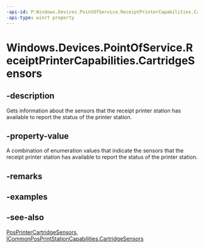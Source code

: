 ```yaml
---
-api-id: P:Windows.Devices.PointOfService.ReceiptPrinterCapabilities.CartridgeSensors
-api-type: winrt property
---
```


<!-- Property syntax
public Windows.Devices.PointOfService.PosPrinterCartridgeSensors CartridgeSensors { get; }
-->

# Windows.Devices.PointOfService.ReceiptPrinterCapabilities.CartridgeSensors

## -description
Gets information about the sensors that the receipt printer station has available to report the status of the printer station.

## -property-value
A combination of enumeration values that indicate the sensors that the receipt printer station has available to report the status of the printer station.

## -remarks

## -examples

## -see-also
[PosPrinterCartridgeSensors](posprintercartridgesensors.md), [ICommonPosPrintStationCapabilities.CartridgeSensors](icommonposprintstationcapabilities_cartridgesensors.md)